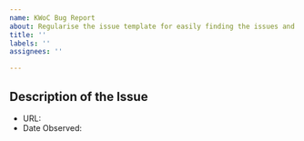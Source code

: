 ```yaml
---
name: KWoC Bug Report
about: Regularise the issue template for easily finding the issues and tracking it.
title: ''
labels: ''
assignees: ''

---
```


## Description of the Issue
<!---
Describe the your problem, and attach some images(if required) explaining your problem-->

* URL:
* Date Observed:
